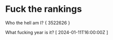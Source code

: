 # Fuck the rankings

Who the hell am I?
{ 3522626 }

What fucking year is it?
[ 2024-01-11T16:00:00Z ]
